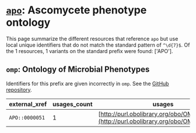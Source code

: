 # [`apo`](https://bioregistry.io/apo): Ascomycete phenotype ontology

This page summarize the different resources that reference `apo`
but use local unique identifiers that do not match the standard pattern of
`^\d{7}$`. Of the 1 resources,
1 variants on the standard prefix were found: ['APO'].

## `omp`: Ontology of Microbial Phenotypes

Identifiers for this prefix are given incorrectly in `omp`. See the [GitHub repository](https://github.com/microbialphenotypes/OMP-ontology).

| external_xref   |   usages_count | usages                                                                                   |
|-----------------|----------------|------------------------------------------------------------------------------------------|
| `APO::0000051`  |              1 | [http://purl.obolibrary.org/obo/OMP_0007101](http://purl.obolibrary.org/obo/OMP_0007101) |

